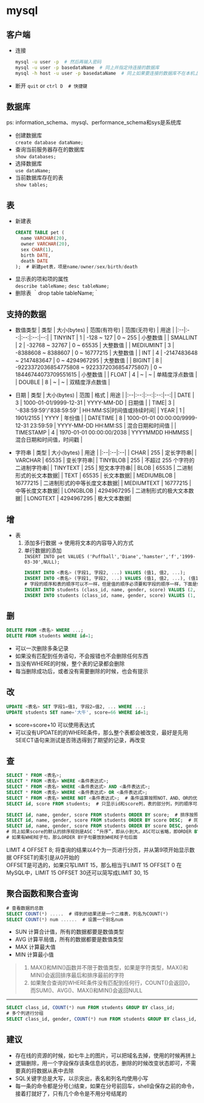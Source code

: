 # mysql

## 客户端
- 连接
  ```bash
  mysql -u user -p  # 然后再输入密码
  mysql -u user -p basedataName  # 同上并指定待连接的数据库
  mysql -h host -u user -p basedataName  # 同上如果要连接的数据库不在本机上，如果是可以省略 -h **host**
  ```
- 断开
  `quit` or `ctrl D  # 快捷键`

## 数据库
ps: information_schema、mysql、performance_schema和sys是系统库  
- 创建数据库  
  `create database dataName;`
- 查询当前服务器存在的数据库  
  `show databases;`
- 选择数据库  
  `use dataName;`
- 当前数据库存在的表  
  `show tables;`


## 表
- 新建表
  ```sql
  CREATE TABLE pet (
    name VARCHAR(20),
    owner VARCHAR(20),
    sex CHAR(1),
    birth DATE,
    death DATE
  );  # 新建pet表，项是name/owner/sex/birth/death
  ```
- 显示表的项和项的属性  
  `describe tableName;`
  `desc tableName;`
- 删除表
  ｀drop table tableName;｀

## 支持的数据
- 数值类型
  | 类型 | 大小(bytes) | 范围(有符号) | 范围(无符号) | 用途 |
  |:--|:--:|:--:|:--:|--:|
  | TINYINT | 1 | -128 ~ 127 | 0 ~ 255 | 小整数值 |
  | SMALLINT | 2 | -32768 ~ 32767 | 0 ~ 65535 | 大整数值 |
  | MEDIUMINT | 3 | -8388608 ~ 8388607 | 0 ~ 16777215 | 大整数值 |
  | INT | 4 | -2147483648 ~ 2147483647 | 0 ~ 4294967295 | 大整数值 |
  | BIGINT | 8 | -9223372036854775808 ~ 9223372036854775807) | 0 ~ 18446744073709551615 | 小整数值 |
  | FLOAT | 4 | ~ | ~ | 单精度浮点数值 |
  | DOUBLE | 8 | ~ | ~ | 双精度浮点数值 |

- 日期
  | 类型 | 大小(bytes) | 范围 | 格式 | 用途 |
  |:--|:--:|:--:|:--:|--:|
  | DATE | 3 | 1000-01-01/9999-12-31 | YYYY-MM-DD | 日期值 |
  | TIME| 3 | '-838:59:59'/'838:59:59' | HH:MM:SS|时间值或持续时间|
  | YEAR | 1 | 1901/2155 | YYYY | 年份值 |
  | DATETIME | 8 | 1000-01-01 00:00:00/9999-12-31 23:59:59 | YYYY-MM-DD HH:MM:SS | 混合日期和时间值 |
  | TIMESTAMP | 4 | 1970-01-01 00:00:00/2038 | YYYYMMDD HHMMSS | 混合日期和时间值，时间戳 |

- 字符串
  | 类型 | 大小(bytes) | 用途 |
  |:--|:--|:--|
  | CHAR | 255 | 定长字符串|
  | VARCHAR | 65535 | 变长字符串|
  | TINYBLOB | 255 | 不超过 255 个字符的二进制字符串|
  | TINYTEXT | 255 | 短文本字符串|
  | BLOB | 65535 | 二进制形式的长文本数据|
  | TEXT | 65535 | 长文本数据|
  | MEDIUMBLOB | 16777215 | 二进制形式的中等长度文本数据|
  | MEDIUMTEXT | 16777215 | 中等长度文本数据|
  | LONGBLOB | 4294967295 | 二进制形式的极大文本数据|
  | LONGTEXT | 4294967295 | 极大文本数据|

## 增
- 表  
  1. 添加多行数据 -> 使用将文本的内容导入的方式  
  2. 单行数据的添加  
      `INSERT INTO pet VALUES ('Puffball','Diane','hamster','f','1999-03-30',NULL);`
      ```sql
      INSERT INTO <表名> (字段1, 字段2, ...) VALUES (值1, 值2, ...);
      INSERT INTO <表名> (字段1, 字段2, ...) VALUES (值1, 值2, ...), (值1, 值2, ...);
      # 字段的顺序和表的顺序可以不一样，但是值的顺序必须要和字段的顺序一样，下面是例子
      INSERT INTO students (class_id, name, gender, score) VALUES (2, '大牛', 'M', 80);
      INSERT INTO students (class_id, name, gender, score) VALUES (1, '大宝', 'M', 87), (2, '二宝', 'M', 81);
     ```

## 删
```sql
DELETE FROM <表名> WHERE ...;
DELETE FROM students WHERE id=1;
```
- 可以一次删除多条记录  
- 如果没有匹配到任务语句，不会报错也不会删除任何东西  
- 当没有WHERE的时候，整个表的记录都会删除  
- 每当删除成功后，或者没有需要删除的时候，也会有提示  

## 改
```sql
UPDATE <表名> SET 字段1=值1, 字段2=值2, ... WHERE ...;
UPDATE students SET name='大牛', score=66 WHERE id=1;
```
- score=score+10 可以使用表达式  
- 可以没有UPDATE的的WHERE条件，那么整个表都会被改变，最好是先用SElECT语句来测试是否筛选得到了期望的记录，再改变

## 查
```sql
SELECT * FROM <表名>;
SELECT * FROM <表名> WHERE <条件表达式>;
SELECT * FROM <表名> WHERE <条件表达式> AND <条件表达式>;
SELECT * FROM <表名> WHERE <条件表达式> OR <条件表达式>;
SELECT * FROM <表名> WHERE NOT <条件表达式>;  # 条件运算按照NOT、AND、OR的优先级进行，加上括号可以改变他的优先级
SELECT id, score FROM students;  # 只显示id和score列，表的部分列，列的顺序可以不和原表一致

SELECT id, name, gender, score FROM students ORDER BY score;  # 排序按照score的数据从低到高排列
SELECT id, name, gender, score FROM students ORDER BY score DESC;  # 同上，只不过是数据从高到低
SELECT id, name, gender, score FROM students ORDER BY score DESC, gender;
# 同上如果score的默认的排序规则是ASC：“升序”，即从小到大。ASC可以省略，即ORDER BY score ASC和ORDER BY score效果一样
# 如果有WHERE子句，那么ORDER BY子句要放到WHERE子句后面
```
LIMIT 4 OFFSET 8; 将查询的结果以4个为一页进行分页，并从第9项开始显示数据 OFFSET的索引是从0开始的  
OFFSET是可选的，如果只写LIMIT 15，那么相当于LIMIT 15 OFFSET 0
在MySQL中，LIMIT 15 OFFSET 30还可以简写成LIMIT 30, 15

## 聚合函数和聚合查询
```sql
# 查看数据的总数
SELECT COUNT(*) .....  # 得到的结果还是一个二维表，列名为COUNT(*)
SELECT COUNT(*) num ......  # 设置一个别名num
```
- SUN 计算合计值，所有的数据都要是数值类型  
- AVG 计算平局值，所有的数据都要是数值类型  
- MAX 计算最大值  
- MIN 计算最小值  

> 1. MAX()和MIN()函数并不限于数值类型，如果是字符类型，MAX()和MIN()会返回排序最后和排序最前的字符  
> 2. 如果聚合查询的WHERE条件没有匹配到任何行，COUNT()会返回0，而SUM()、AVG()、MAX()和MIN()会返回NULL  
***
```sql
SELECT class_id, COUNT(*) num FROM students GROUP BY class_id;
# 多个列进行分组
SELECT class_id, gender, COUNT(*) num FROM students GROUP BY class_id, gender;
```

## 建议
- 存在线的资源的时候，如七牛上的图片，可以把域名去掉，使用的时候再拼上  
- 逻辑删除，用一个字段保存该条信息的状态，删除的时候改变状态即可，不需要真的将数据从表中去除  
- SQL关键字总是大写，以示突出，表名和列名均使用小写  
- 每一条的命令都是分号(;)结束，如果在分号前回车，shell会保存之前的命令，接着打就好了，只有几个命令是不用分号结尾的　　
